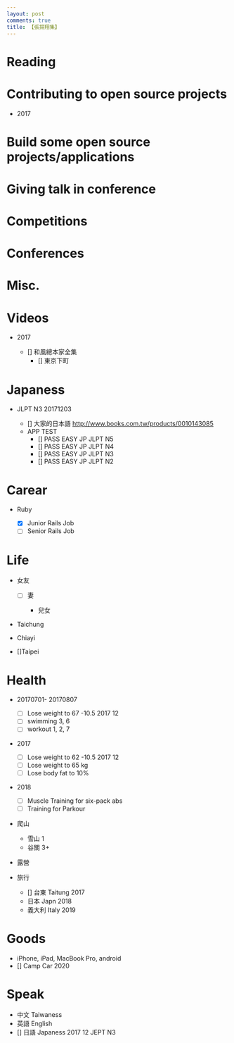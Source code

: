 ```yaml
---
layout: post
comments: true
title: 【張揚翔集】
---
```


# Reading

# Contributing to open source projects

- 2017

# Build some open source projects/applications

# Giving talk in conference

# Competitions

# Conferences

# Misc.

# Videos

- 2017

  - [] 和風總本家全集
    - [] 東京下町

# Japaness

- JLPT N3 20171203

  - [] 大家的日本語 <http://www.books.com.tw/products/0010143085>
  - APP TEST
    - [] PASS EASY JP JLPT N5
    - [] PASS EASY JP JLPT N4
    - [] PASS EASY JP JLPT N3
    - [] PASS EASY JP JLPT N2

# Carear

- Ruby

  - [x] Junior Rails Job
  - [ ] Senior Rails Job

# Life

- 女友

  - [ ] 妻

    - 兒女

- Taichung

- Chiayi

- []Taipei

# Health

- 20170701- 20170807

  - [ ] Lose weight to 67 -10.5 2017 12
  - [ ] swimming 3, 6
  - [ ] workout 1, 2, 7

- 2017

  - [ ] Lose weight to 62 -10.5 2017 12
  - [ ] Lose weight to 65 kg
  - [ ] Lose body fat to 10%

- 2018

  - [ ] Muscle Training for six-pack abs
  - [ ] Training for Parkour

- 爬山

  - 雪山 1
  - 谷關 3+

- 露營

- 旅行

  - [] 台東 Taitung 2017
  - 日本 Japn 2018
  - 義大利 Italy 2019

# Goods

- iPhone, iPad, MacBook Pro, android
- [] Camp Car 2020

# Speak

- 中文 Taiwaness
- 英語 English
- [] 日語 Japaness 2017 12 JEPT N3
